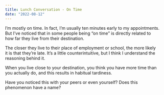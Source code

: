 ```yaml
---
title: Lunch Conversation - On Time
date: "2022-08-12"
---
```


I’m mostly on time. In fact, I’m usually ten minutes early to my appointments. But I’ve noticed that in some people being “on time” is directly related to how far they live from their destination.

The closer they live to their place of employment or school, the more likely it is that they’re late. It’s a little counterintuitive, but I think I understand the reasoning behind it.

When you live close to your destination, you think you have more time than you actually do, and this results in habitual tardiness.

Have you noticed this with your peers or even yourself? Does this phenomenon have a name? 
